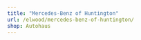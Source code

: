 ```yaml
---
title: "Mercedes-Benz of Huntington"
url: /elwood/mercedes-benz-of-huntington/
shop: Autohaus
---
```

